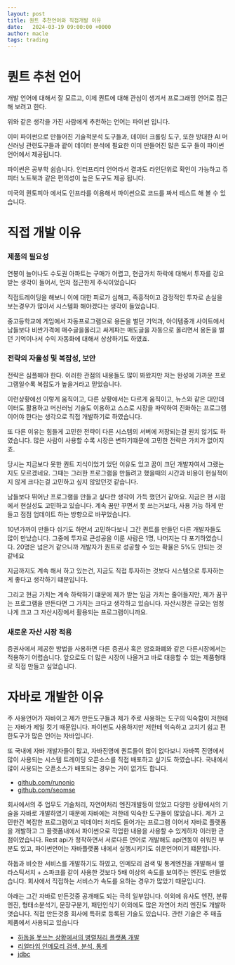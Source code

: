 ```yaml
---
layout: post
title: 퀀트 추천언어와 직접개발 이유
date:   2024-03-19 09:00:00 +0000
author: macle
tags: trading
---
```


# 퀀트 추천 언어
개발 언어에 대해서 잘 모르고, 이제 퀀트에 대해 관심이 생겨서 프로그래밍 언어로 접근해 보려고 한다.

위와 같은 생각을 가진 사람에게 추천하는 언어는 파이썬 입니다.

이미 파이썬으로 만들어진 기술적분석 도구들과, 데이터 크롤링 도구, 또한 방대한 AI 머신러닝 관련도구들과 괕이 데이터 분석에 필요한 이미 만들어진 많은 도구 들이 파이썬언어에서 제공됩니다.

파이썬은 공부학 쉽습니다. 인터프리터 언어라서 결과도 라인단위로 확인이 가능하고 쥬피터 노트북과 같은 편의성이 높은 도구도 제공 됩니다.

미국의 퀀토피아 에서도 인프라를 이용해서 파이썬으로 코드를 짜서 테스트 해 볼 수 있습니다.

# 직접 개발 이유

### 제품의 필요성
연봉이 늘어나도 수도권 아파트는 구매가 어렵고, 현금가치 하락에 대해서 투자를 강요받는 생각이 들어서, 먼저 접근한게 주식이었습니다

직접트레이딩을 해보니 이에 대한 피로가 심해고, 즉흥적이고 감정적인 투자로 손실을 보는경우가 많아서 시스템화 해야겠다는 생각이 들었습니다. 

중고등학교에 게임에서 자동프로그램으로 용돈을 벌던 기억과, 아이템중개 사이트에서 남들보다 비싼가격에 매수글을올리고 싸게파는 매도글을 자동으로 올리면서 용돈을 벌던 기억이나서 수익 자동화에 대해서 상상하기도 하였죠.

### 전략의 자율성 및 복잡성, 보안
전략은 심플해야 한다. 이러한 관점의 내용들도 많이 봐왔지만 저는 완성에 가까운 프로그램일수록 복잡도가 높을거라고 믿었습니다. 

이런상황에선 이렇게 움직이고, 다른 상황에서는 다르게 움직이고, 뉴스와 같은 대안데이터도 활용하고 머신러닝 기술도 이용하고 스스로 시장을 파악하여 진화하는 프로그램이어야 한다는 생각으로 직접 개발하기로 하였습니다.

또 다른 이유는 힘들게 고민한 전략이 다른 시스템의 서버에 저장되는걸 원치 않기도 하였습니다. 많은 사람이 사용할 수록 시장은 변하기떄문에 고민한 전략은 가치가 없어지죠.

당시는 지금보다 못한 퀀트 지식이었기 었던 이유도 있고 꿈이 크던 개발자여서 그랬는지도 모르겠네요. 그때는 그러한 프로그램을 만들려고 했을때의 시간과 비용이 현실적이지 않게 크다는걸 고민하고 싶지 않았던것 같습니다.

남들보다 뛰어난 프로그램을 만들고 싶다란 생각이 가득 했던거 같아요. 지금은 현 시점에서 현실성도 고민하고 있습니다. 계속 꿈만 꾸면서 못 쓰는거보다, 사용 가능 하게 만들고 점점 업데이트 하는 방향으로 바꾸었습니다.

10년가까이 만들다 쉬기도 하면서 고민하다보니 그간 퀀트를 만들던 다른 개발자들도 많이 만났습니다. 그중에 투자로 큰성공을 이룬 사람은 1명, 나머지는 다 포기하였습니다. 20명은 넘은거 같으니까 개발자가 퀀트로 성공할 수 있는 확율은 5%도 안되는 것 같네요

지금까지도 계속 해서 하고 있는건, 지금도 직접 투자하는 것보다 시스템으로 투자하는게 좋다고 생각하기 떄문입니다.  

그리고 현금 가치는 계속 하락하기 떄문에 제가 받는 임금 가치는 줄어들지만, 제가 꿈꾸는 프로그램을 만든다면 그 가치는 크다고 생각하고 있습니다. 자산시장은 규모는 엄청나게 크고 그 자산시장에서 활용되는 프로그램이니까요.

### 새로운 자산 시장 적용
증권사에서 제공한 방법을 사용하면 다른 증권사 혹은 암호화폐와 같은 다른시장에서는 적용하기 어렵습니다. 앞으로도 더 많은 시장이 나올거고 바로 대응할 수 있는 제품형태로 직접 만들고 싶었습니다.


# 자바로 개발한 이유

주 사용언어가 자바이고 제가 만든도구들과 제가 주로 사용하는 도구의 익숙함이 저한테는 자바가 제일 컷기 때문입니다. 파이썬도 사용하지만 저한테 익숙하고 고치기 쉽고 편한도구가 많은 언어는 자바입니다.

또 국내에 자바 개발자들이 많고, 자바진영에 퀀트들이 많이 없다보니 자바쪽 진영에서 많이 사용되는 시스템 트레이딩 오픈소스를 직접 배포하고 싶기도 하였습니다. 국내에서 많이 사용되는 오픈소스가 배포되는 경우는 거이 없기도 합니다.

- [github.com/runonio](https://github.com/runonio)
- [github.com/seomse](https://github.com/seomse)

회사에서의 주 업무도 기술처리, 자연어처리 엔진개발등이 있었고 다양한 상황에서의 기술을 자바로 개발하였기 때문에 자바에는 저한테 익숙한 도구들이 많았습니다. 제가 고민한건 복잡한 프로그램이고 빅데이터 처리도 들어가는 프로그램 이어서 자바로 플랫폼을 개발하고 그 플랫폼내에서 파이썬으로 작업한 내용을 사용할 수 있게하자 이러한 관점이었습니다. Rest api가 정착하면서 서로다른 언어로 개발해도 api연동이 쉬워진 부분도 있고, 파이썬언어는 자바플랫폼 내에서 실행시키기도 쉬운언어이기 떄문입니다.

하둡과 비슷한 서비스를 개발하기도 하였고, 인메모리 검색 및 통계엔진을 개발해서 엘라스틱서치 + 스파크를 같이 사용한 것보다 5배 이상의 속도를 보여주는 엔진도 만들었습니다. 회사에서 직접하는 서비스가 속도를 요하는 경우가 많았기 때문입니다.

아래는 그간 자바로 만든것중 공개해도 되는 극히 일부입니다. 이외에 유사도 엔진, 분류엔진, 형태소분석기, 문장구분기, 패턴인식기 이외에도 많은 자연어 처리 엔진도 개발하엿습니다. 직접 만든것중 회사에 특허로 등록된 기술도 있습니다. 관련 기술은 주 매출 제품에서 사용되고 있습니다

- [하둡을 못쓰는 상황에서의 병렬처리 플랫폼 개발](https://www.seomse.com/posts/parallel-processing/)
- [리얼타임 인메모리 검색, 분석, 통계](https://www.seomse.com/posts/realtime-search-analysis/) 
- [jdbc](https://www.seomse.com/posts/seomse-jdbc/)